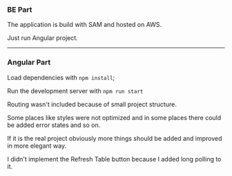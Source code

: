 ### BE Part

The application is build with SAM and hosted on AWS. 

Just run Angular project.

---

### Angular Part

Load dependencies with `npm install`; 

Run the development server with `npm run start`

Routing wasn't included because of small project structure.

Some places like styles were not optimized and in some places there could be added error states and so on.

If it is the real project obviously more things should be added and improved in more elegant way.

I didn't implement the Refresh Table button because I added long polling to it.
